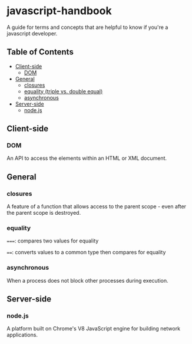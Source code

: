 # javascript-handbook

A guide for terms and concepts that are helpful to know if you're a javascript developer.

## Table of Contents
- [Client-side](#client-side)
  - [DOM](#dom)
- [General](#general)
  - [closures](#closures)
  - [equality (triple vs. double equal)](#equality)
  - [asynchronous](#asynchronous)
- [Server-side](#server-side)
  - [node.js](#nodejs)

## Client-side

### DOM
An API to access the elements within an HTML or XML document.

## General

### closures
A feature of a function that allows access to the parent scope - even after the parent scope is destroyed.

### equality
`===`: compares two values for equality

`==`: converts values to a common type then compares for equality

### asynchronous
When a process does not block other processes during execution.

## Server-side

### node.js
A platform built on Chrome's V8 JavaScript engine for building network applications.
